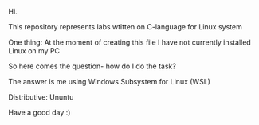 Hi.

This repository represents labs wtitten on C-language for Linux system

One thing: At the moment of creating this file I have not currently installed Linux on my PC

So here comes the question- how do I do the task?

The answer is me using Windows Subsystem for Linux (WSL) 

Distributive: Ununtu

Have a good day :)
